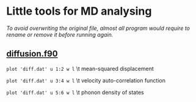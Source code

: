 # Little tools for MD analysing

*To avoid overwriting the original file, almost all program would require to rename or remove it before running again.*

## [diffusion.f90](https://github.com/OddAbo/MD-tools/blob/master/diffusion.f90)
`plot 'diff.dat' u 1:2 w l`
\t  mean-squared displacement

`plot 'diff.dat' u 3:4 w l`
\t  velocity auto-correlation function

`plot 'diff.dat' u 5:6 w l`
\t  phonon density of states